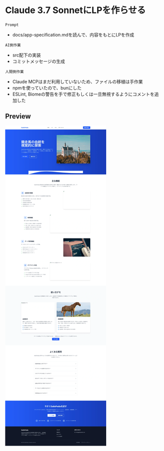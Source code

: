 # Claude 3.7 SonnetにLPを作らせる

`Prompt`

- docs/app-specification.mdを読んで、内容をもとにLPを作成

`AI側作業`

- src配下の実装
- コミットメッセージの生成

`人間側作業`

- Claude MCPはまだ利用していないため、ファイルの移植は手作業
- npmを使っていたので、bunにした
- ESLint, Biomeの警告を手で修正もしくは一旦無視するようにコメントを追加した


## Preview

![GalloPedia Preview](./preview.webp)
